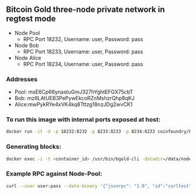 ## Bitcoin Gold three-node private network in regtest mode

- Node Pool
  - RPC Port 18232, Username: user, Password: pass
- Node Bob
  - RPC Port 18233, Username: user, Password: pass
- Node Alice
  - RPC Port 18234, Username: user, Password: pass

### Addresses

- Pool: msE6Cp66ynastuGmJ327hYghtEFGX75cbT
- Bob:  mz8LAtUEB3PePywEkcoRZnMshzrQhp8qKJ
- Alice:mwPykRYe4xVK4kq8Tttzg18nzJDg2wvCK1

### To run this image with internal ports exposed at host:

```bash
docker run -it -d -p 18232:8232 -p 8233:8233 -p 8234:8233 coinfoundry/bitcoin-gold-private-testnet
```

### Generating blocks:

```bash
docker exec -i -t <container_id> /usr/bin/bgold-cli -datadir=/data/node-pool generate 1
```

### Example RPC against Node-Pool:

```bash
curl --user user:pass --data-binary '{"jsonrpc": "1.0", "id":"curltest", "method": "getinfo", "params": [] }' -H 'content-type: application/json;' http://127.0.0.1:8232/
```
